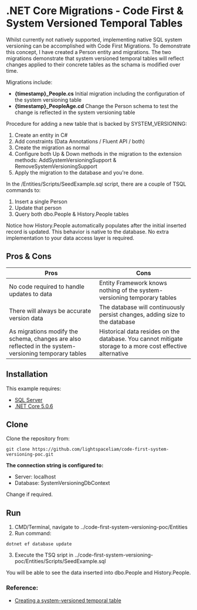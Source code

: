 # .NET Core Migrations - Code First & System Versioned Temporal Tables

Whilst currently not natively supported, implementing native SQL system versioning can be accomplished with Code First Migrations. To demonstrate this concept, I have created a Person entity and migrations. The two migrations demonstrate that system versioned temporal tables will reflect changes applied to their concrete tables as the schama is modified over time. 

Migrations include:
- **{timestamp}_People.cs** Initial migration including the configuration of the system versioning table
- **{timestamp}_PeopleAge.cd** Change the Person schema to test the change is reflected in the system versioning table


Procedure for adding a new table that is backed by SYSTEM_VERSIONING:

1. Create an entity in C# 
2. Add constraints (Data Annotations / Fluent API / both)
3. Create the migration as normal
4. Configure both Up & Down methods in the migration to the extension methods:   AddSystemVersioningSupport & RemoveSystemVersioningSupport
5. Apply the migration to the database and you're done.

In the /Entities/Scripts/SeedExample.sql script, there are a couple of TSQL commands to:
1. Insert a single Person
2. Update that person
3. Query both dbo.People & History.People tables

Notice how History.People automatically populates after the initial inserted record is updated. This behavior is native to the database. No extra implementation to your data access layer is required.


## Pros & Cons

| Pros | Cons |
| --- | --- |
| No code required to handle updates to data | Entity Framework knows nothing of the system-versioning temporary tables
| There will always be accurate version data | The database will continuously persist changes, adding size to the database
| As migrations modify the schema, changes are also reflected in the system-versioning temporary tables | Historical data resides on the database. You cannot mitigate storage to a more cost effective alternative

## Installation 
This example requires:

- [SQL Server](https://www.microsoft.com/en-au/sql-server/sql-server-downloads)
- [.NET Core 5.0.6](https://dotnet.microsoft.com/download)

## Clone
Clone the repository from: 
```
git clone https://github.com/lightspaceliam/code-first-system-versioning-poc.git
```
**The connection string is configured to:**

- Server: localhost
- Database: SystemVersioningDbContext

Change if required.
## Run
1. CMD/Terminal, navigate  to ../code-first-system-versioning-poc/Entities
2. Run command:
```
dotnet ef database update
```
3. Execute the TSQ sript in ../code-first-system-versioning-poc/Entities/Scripts/SeedExample.sql

You will be able to see the data inserted into dbo.People and History.People.


### Reference:
- [Creating a system-versioned temporal table](https://docs.microsoft.com/en-us/sql/relational-databases/tables/creating-a-system-versioned-temporal-table?view=sql-server-ver15)
